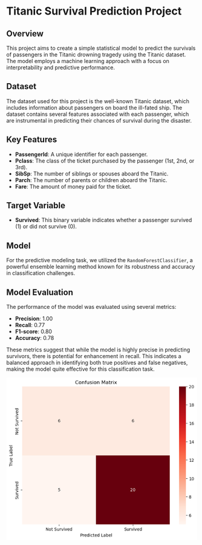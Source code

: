 # Titanic Survival Prediction Project

## Overview
This project aims to create a simple statistical model to predict the survivals of passengers in the Titanic drowning tragedy using the Titanic dataset. The model employs a machine learning approach with a focus on interpretability and predictive performance.

## Dataset
The dataset used for this project is the well-known Titanic dataset, which includes information about passengers on board the ill-fated ship. The dataset contains several features associated with each passenger, which are instrumental in predicting their chances of survival during the disaster.

## Key Features
- **PassengerId**: A unique identifier for each passenger.
- **Pclass**: The class of the ticket purchased by the passenger (1st, 2nd, or 3rd).
- **SibSp**: The number of siblings or spouses aboard the Titanic.
- **Parch**: The number of parents or children aboard the Titanic.
- **Fare**: The amount of money paid for the ticket.

## Target Variable
- **Survived**: This binary variable indicates whether a passenger survived (1) or did not survive (0).

## Model
For the predictive modeling task, we utilized the `RandomForestClassifier`, a powerful ensemble learning method known for its robustness and accuracy in classification challenges. 

## Model Evaluation
The performance of the model was evaluated using several metrics:
- **Precision**: 1.00
- **Recall**: 0.77
- **F1-score**: 0.80
- **Accuracy**: 0.78

These metrics suggest that while the model is highly precise in predicting survivors, there is potential for enhancement in recall. This indicates a balanced approach in identifying both true positives and false negatives, making the model quite effective for this classification task.

![Titanic Survival Prediction Plot](output.png)
